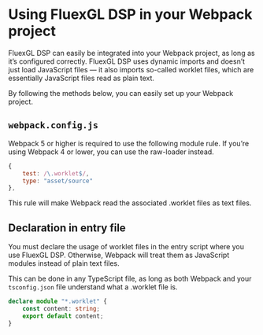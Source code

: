 # Using FluexGL DSP in your Webpack project

FluexGL DSP can easily be integrated into your Webpack project, as long as it’s configured correctly.
FluexGL DSP uses dynamic imports and doesn’t just load JavaScript files — it also imports so-called worklet files, which are essentially JavaScript files read as plain text.

By following the methods below, you can easily set up your Webpack project.

## ``webpack.config.js``

Webpack 5 or higher is required to use the following module rule.
If you’re using Webpack 4 or lower, you can use the raw-loader instead.

```js
{
    test: /\.worklet$/,
    type: "asset/source"
},
```

This rule will make Webpack read the associated .worklet files as text files.

## Declaration in entry file

You must declare the usage of worklet files in the entry script where you use FluexGL DSP.
Otherwise, Webpack will treat them as JavaScript modules instead of plain text files.

This can be done in any TypeScript file, as long as both Webpack and your ``tsconfig.json`` file understand what a .worklet file is.

```ts
declare module "*.worklet" {
    const content: string;
    export default content;
}
```